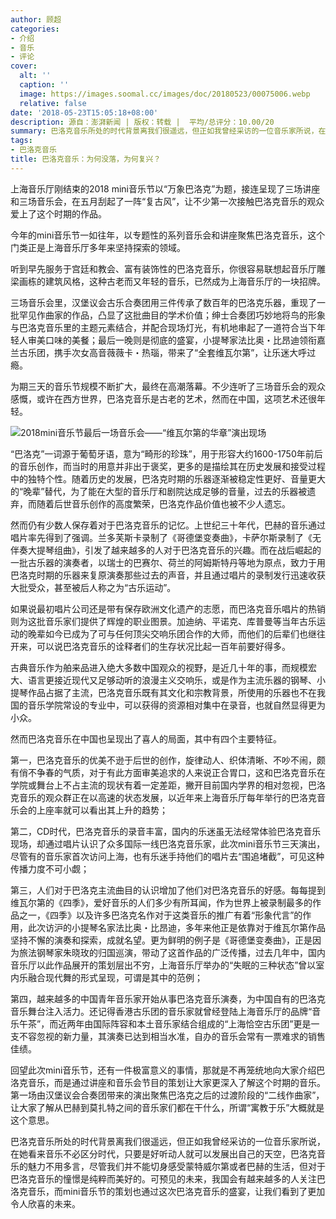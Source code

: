 ```yaml
---
author: 顾超
categories:
- 介绍
- 音乐
- 评论
cover:
  alt: ''
  caption: ''
  image: https://images.soomal.cc/images/doc/20180523/00075006.webp
  relative: false
date: '2018-05-23T15:05:18+08:00'
description: 源自：澎湃新闻 | 版权：转载 |  平均/总评分：10.00/20
summary: 巴洛克音乐所处的时代背景离我们很遥远，但正如我曾经采访的一位音乐家所说，在她看来音乐不必区分时代，只要是好听动人就可以发展出自己的天空，巴洛克音乐的魅力不用多言，尽管我们并不能切身感受蒙特威尔第或者巴赫的生活，但对于巴洛克音乐的憧憬是纯粹而美好的……
tags:
- 巴洛克音乐
title: 巴洛克音乐：为何没落，为何复兴？
---
```


上海音乐厅刚结束的2018 mini音乐节以“万象巴洛克”为题，接连呈现了三场讲座和三场音乐会，在五月刮起了一阵“复古风”，让不少第一次接触巴洛克音乐的观众爱上了这个时期的作品。

今年的mini音乐节一如往年，以专题性的系列音乐会和讲座聚焦巴洛克音乐，这个门类正是上海音乐厅多年来坚持探索的领域。

听到早先服务于宫廷和教会、富有装饰性的巴洛克音乐，你很容易联想起音乐厅雕梁画栋的建筑风格，这种古老而又年轻的音乐，已然成为上海音乐厅的一块招牌。

三场音乐会里，汉堡议会古乐合奏团用三件传承了数百年的巴洛克乐器，重现了一批罕见作曲家的作品，凸显了这批曲目的学术价值；绅士合奏团巧妙地将鸟的形象与巴洛克音乐里的主题元素结合，并配合现场灯光，有机地串起了一道符合当下年轻人审美口味的美餐；最后一晚则是彻底的盛宴，小提琴家法比奥・比昂迪领衔嘉兰古乐团，携手次女高音薇薇卡・热瑙，带来了“全套维瓦尔第”，让乐迷大呼过瘾。

为期三天的音乐节规模不断扩大，最终在高潮落幕。不少连听了三场音乐会的观众感慨，或许在西方世界，巴洛克音乐是古老的艺术，然而在中国，这项艺术还很年轻。

![2018mini音乐节最后一场音乐会――“维瓦尔第的华章”演出现场](https://images.soomal.cc/images/doc/20180523/00075005.webp)





“巴洛克”一词源于葡萄牙语，意为“畸形的珍珠”，用于形容大约1600-1750年前后的音乐创作，而当时的用意并非出于褒奖，更多的是描绘其在历史发展和接受过程中的独特个性。随着历史的发展，巴洛克时期的乐器逐渐被稳定性更好、音量更大的“晚辈”替代，为了能在大型的音乐厅和剧院达成足够的音量，过去的乐器被遗弃，而随着后世音乐创作的高度繁荣，巴洛克作品价值也被不少人遗忘。

然而仍有少数人保存着对于巴洛克音乐的记忆。上世纪三十年代，巴赫的音乐通过唱片率先得到了强调。兰多芙斯卡录制了《哥德堡变奏曲》，卡萨尔斯录制了《无伴奏大提琴组曲》，引发了越来越多的人对于巴洛克音乐的兴趣。而在战后崛起的一批古乐器的演奏者，以瑞士的巴赛尔、荷兰的阿姆斯特丹等地为原点，致力于用巴洛克时期的乐器来复原演奏那些过去的声音，并且通过唱片的录制发行迅速收获大批受众，甚至被后人称之为“古乐运动”。

如果说最初唱片公司还是带有保存欧洲文化遗产的志愿，而巴洛克音乐唱片的热销则为这批音乐家们提供了辉煌的职业图景。加迪纳、平诺克、库普曼等当年古乐运动的晚辈如今已成为了可与任何顶尖交响乐团合作的大师，而他们的后辈们也继往开来，可以说巴洛克音乐的诠释者们的生存状况比起一百年前要好得多。

古典音乐作为舶来品进入绝大多数中国观众的视野，是近几十年的事，而规模宏大、语言更接近现代又足够动听的浪漫主义交响乐，或是作为主流乐器的钢琴、小提琴作品占据了主流，巴洛克音乐既有其文化和宗教背景，所使用的乐器也不在我国的音乐学院常设的专业中，可以获得的资源相对集中在录音，也就自然显得更为小众。

然而巴洛克音乐在中国也呈现出了喜人的局面，其中有四个主要特征。

第一，巴洛克音乐的优美不逊于后世的创作，旋律动人、织体清晰、不吵不闹，颇有俏不争春的气质，对于有此方面审美追求的人来说正合胃口，这和巴洛克音乐在学院或舞台上不占主流的现状有着一定差距，撇开目前国内学界的相对忽视，巴洛克音乐的观众群正在以高速的状态发展，以近年来上海音乐厅每年举行的巴洛克音乐会的上座率就可以看出其上升的趋势；

第二，CD时代，巴洛克音乐的录音丰富，国内的乐迷虽无法经常体验巴洛克音乐现场，却通过唱片认识了众多国际一线巴洛克音乐家，此次mini音乐节三天演出，尽管有的音乐家首次访问上海，也有乐迷手持他们的唱片去“围追堵截”，可见这种传播力度不可小觑；

第三，人们对于巴洛克主流曲目的认识增加了他们对巴洛克音乐的好感。每每提到维瓦尔第的《四季》，爱好音乐的人们多少有所耳闻，作为世界上被录制最多的作品之一，《四季》以及许多巴洛克名作对于这类音乐的推广有着“形象代言”的作用，此次访沪的小提琴名家法比奥・比昂迪，多年来他正是依靠对于维瓦尔第作品坚持不懈的演奏和探索，成就名望。更为鲜明的例子是《哥德堡变奏曲》，正是因为旅法钢琴家朱晓玫的归国巡演，带动了这首作品的广泛传播，过去几年中，国内音乐厅以此作品展开的策划层出不穷，上海音乐厅举办的“失眠的三种状态”曾以室内乐融合现代舞的形式呈现，可谓是其中的范例；

第四，越来越多的中国青年音乐家开始从事巴洛克音乐演奏，为中国自有的巴洛克音乐舞台注入活力。还记得香港古乐团的音乐家就曾经登陆上海音乐厅的品牌“音乐午茶”，而近两年由国际阵容和本土音乐家结合组成的“上海恰空古乐团”更是一支不容忽视的新力量，其演奏已达到相当水准，自办的音乐会常有一票难求的销售佳绩。

回望此次mini音乐节，还有一件极富意义的事情，那就是不再笼统地向大家介绍巴洛克音乐，而是通过讲座和音乐会节目的策划让大家更深入了解这个时期的音乐。第一场由汉堡议会合奏团带来的演出聚焦巴洛克之后的过渡阶段的“二线作曲家”，让大家了解从巴赫到莫扎特之间的音乐家们都在干什么，所谓“寓教于乐”大概就是这个意思。

巴洛克音乐所处的时代背景离我们很遥远，但正如我曾经采访的一位音乐家所说，在她看来音乐不必区分时代，只要是好听动人就可以发展出自己的天空，巴洛克音乐的魅力不用多言，尽管我们并不能切身感受蒙特威尔第或者巴赫的生活，但对于巴洛克音乐的憧憬是纯粹而美好的。可预见的未来，我国会有越来越多的人关注巴洛克音乐，而mini音乐节的策划也通过这次巴洛克音乐的盛宴，让我们看到了更加令人欣喜的未来。